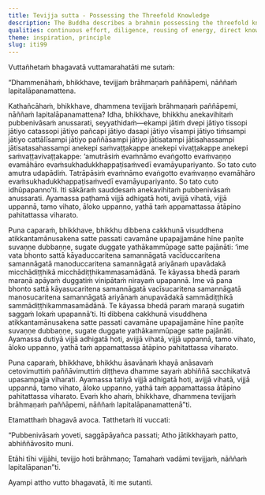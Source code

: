 ```yaml
---
title: Tevijja sutta - Possessing the Threefold Knowledge
description: The Buddha describes a brahmin possessing the threefold knowledge through the Dhamma, not through mere repetition of what is said. This includes the recollection of past lives, the divine eye seeing beings’ rebirths according to kamma, and the realization of liberation through the wearing away of mental defilements.
qualities: continuous effort, diligence, rousing of energy, direct knowledge
theme: inspiration, principle
slug: iti99
---
```


Vuttañhetaṁ bhagavatā vuttamarahatāti me sutaṁ:

“Dhammenāhaṁ, bhikkhave, tevijjaṁ brāhmaṇaṁ paññāpemi, nāññaṁ lapitalāpanamattena.

Kathañcāhaṁ, bhikkhave, dhammena tevijjaṁ brāhmaṇaṁ paññāpemi, nāññaṁ lapitalāpanamattena? Idha, bhikkhave, bhikkhu anekavihitaṁ pubbenivāsaṁ anussarati, seyyathidaṁ—ekampi jātiṁ dvepi jātiyo tissopi jātiyo catassopi jātiyo pañcapi jātiyo dasapi jātiyo vīsampi jātiyo tiṁsampi jātiyo cattālīsampi jātiyo paññāsampi jātiyo jātisatampi jātisahassampi jātisatasahassampi anekepi saṁvaṭṭakappe anekepi vivaṭṭakappe anekepi saṁvaṭṭavivaṭṭakappe: ‘amutrāsiṁ evaṁnāmo evaṅgotto evaṁvaṇṇo evamāhāro evaṁsukhadukkhappaṭisaṁvedī evamāyupariyanto. So tato cuto amutra udapādiṁ. Tatrāpāsiṁ evaṁnāmo evaṅgotto evaṁvaṇṇo evamāhāro evaṁsukhadukkhappaṭisaṁvedī evamāyupariyanto. So tato cuto idhūpapanno’ti. Iti sākāraṁ sauddesaṁ anekavihitaṁ pubbenivāsaṁ anussarati. Ayamassa paṭhamā vijjā adhigatā hoti, avijjā vihatā, vijjā uppannā, tamo vihato, āloko uppanno, yathā taṁ appamattassa ātāpino pahitattassa viharato.

Puna caparaṁ, bhikkhave, bhikkhu dibbena cakkhunā visuddhena atikkantamānusakena satte passati cavamāne upapajjamāne hīne paṇīte suvaṇṇe dubbaṇṇe, sugate duggate yathākammūpage satte pajānāti: ‘ime vata bhonto sattā kāyaduccaritena samannāgatā vacīduccaritena samannāgatā manoduccaritena samannāgatā ariyānaṁ upavādakā micchādiṭṭhikā micchādiṭṭhikammasamādānā. Te kāyassa bhedā paraṁ maraṇā apāyaṁ duggatiṁ vinipātaṁ nirayaṁ upapannā. Ime vā pana bhonto sattā kāyasucaritena samannāgatā vacīsucaritena samannāgatā manosucaritena samannāgatā ariyānaṁ anupavādakā sammādiṭṭhikā sammādiṭṭhikammasamādānā. Te kāyassa bhedā paraṁ maraṇā sugatiṁ saggaṁ lokaṁ upapannā’ti. Iti dibbena cakkhunā visuddhena atikkantamānusakena satte passati cavamāne upapajjamāne hīne paṇīte suvaṇṇe dubbaṇṇe, sugate duggate yathākammūpage satte pajānāti. Ayamassa dutiyā vijjā adhigatā hoti, avijjā vihatā, vijjā uppannā, tamo vihato, āloko uppanno, yathā taṁ appamattassa ātāpino pahitattassa viharato.

Puna caparaṁ, bhikkhave, bhikkhu āsavānaṁ khayā anāsavaṁ cetovimuttiṁ paññāvimuttiṁ diṭṭheva dhamme sayaṁ abhiññā sacchikatvā upasampajja viharati. Ayamassa tatiyā vijjā adhigatā hoti, avijjā vihatā, vijjā uppannā, tamo vihato, āloko uppanno, yathā taṁ appamattassa ātāpino pahitattassa viharato. Evaṁ kho ahaṁ, bhikkhave, dhammena tevijjaṁ brāhmaṇaṁ paññāpemi, nāññaṁ lapitalāpanamattenā”ti.

Etamatthaṁ bhagavā avoca. Tatthetaṁ iti vuccati:

“Pubbenivāsaṁ yoveti,
saggāpāyañca passati;
Atho jātikkhayaṁ patto,
abhiññāvosito muni.

Etāhi tīhi vijjāhi,
tevijjo hoti brāhmaṇo;
Tamahaṁ vadāmi tevijjaṁ,
nāññaṁ lapitalāpanan”ti.

Ayampi attho vutto bhagavatā, iti me sutanti.
